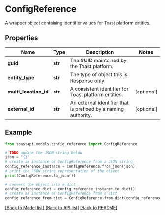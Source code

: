 # ConfigReference

A wrapper object containing identifier values for Toast platform entities. 

## Properties

Name | Type | Description | Notes
------------ | ------------- | ------------- | -------------
**guid** | **str** | The GUID maintained by the Toast platform. | 
**entity_type** | **str** | The type of object this is. Response only. | 
**multi_location_id** | **str** | A consistent identifier for Toast platform entities.  | [optional] 
**external_id** | **str** | An external identifier that is prefixed by a naming authority.  | [optional] 

## Example

```python
from toastapi.models.config_reference import ConfigReference

# TODO update the JSON string below
json = "{}"
# create an instance of ConfigReference from a JSON string
config_reference_instance = ConfigReference.from_json(json)
# print the JSON string representation of the object
print(ConfigReference.to_json())

# convert the object into a dict
config_reference_dict = config_reference_instance.to_dict()
# create an instance of ConfigReference from a dict
config_reference_from_dict = ConfigReference.from_dict(config_reference_dict)
```
[[Back to Model list]](../README.md#documentation-for-models) [[Back to API list]](../README.md#documentation-for-api-endpoints) [[Back to README]](../README.md)


